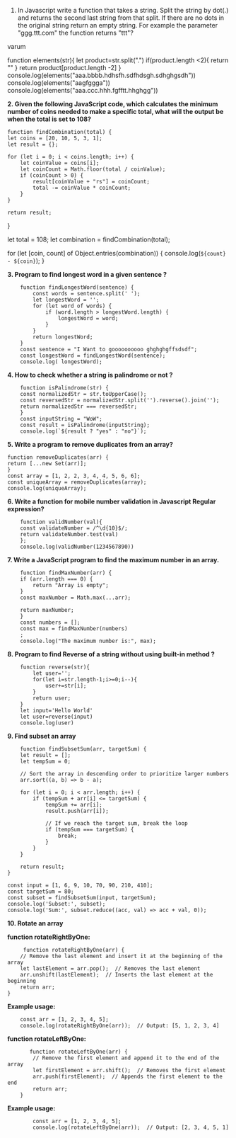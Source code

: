 1.   In Javascript write a function that takes a string. Split the string by dot(.) and returns the second last string from that split. If there are no dots in the original string return an empty string. For example the parameter "ggg.ttt.com" the function returns "ttt"?

varum

function elements(str){
    let product=str.split(".")
    if(product.length <2){
        return ""
    }
    return product[product.length -2]
}
console.log(elements("aaa.bbbb.hdhsfh.sdfhdsgh.sdhghgsdh"))
console.log(elements("aagfggga"))
console.log(elements("aaa.ccc.hhh.fgfftt.hhghgg"))

**2. Given the following JavaScript code, which calculates the minimum number of coins needed to make a specific total, what will the output be when the total is set to 108?**

    function findCombination(total) {
    let coins = [20, 10, 5, 3, 1];
    let result = {};

    for (let i = 0; i < coins.length; i++) {
        let coinValue = coins[i];
        let coinCount = Math.floor(total / coinValue);
        if (coinCount > 0) {
            result[coinValue + "rs"] = coinCount;
            total -= coinValue * coinCount;
        }
    }

    return result;
}

let total = 108;
let combination = findCombination(total);

for (let [coin, count] of Object.entries(combination)) {
    console.log(`${count} - ${coin}`);
}


**3. Program to find longest word in a given sentence ?**

        function findLongestWord(sentence) {
            const words = sentence.split(' ');
            let longestWord = '';
            for (let word of words) {
                if (word.length > longestWord.length) {
                    longestWord = word;
                }
            }
            return longestWord;
        }
        const sentence = "I Want to goooooooooo ghghghgffsdsdf";
        const longestWord = findLongestWord(sentence);
        console.log( longestWord);


**4. How to check whether a string is palindrome or not ?**

        function isPalindrome(str) {
        const normalizedStr = str.toUpperCase();
        const reversedStr = normalizedStr.split('').reverse().join('');
        return normalizedStr === reversedStr;
        }
        const inputString = "WoW";
        const result = isPalindrome(inputString);
        console.log(`${result ? "yes" : "no"}`);

        
**5. Write a program to remove duplicates from an array?** 

    function removeDuplicates(arr) {
    return [...new Set(arr)];
    }
    const array = [1, 2, 2, 3, 4, 4, 5, 6, 6];
    const uniqueArray = removeDuplicates(array);
    console.log(uniqueArray); 

**6. Write a function for mobile number validation in Javascript Regular expression?**
       
        function validNumber(val){
        const validateNumber = /^\d{10}$/;
        return validateNumber.test(val)
        };
        console.log(validNumber(1234567890))  


**7. Write a JavaScript program to find the maximum number in an array.**

        function findMaxNumber(arr) {
        if (arr.length === 0) {
            return "Array is empty";
        }
        const maxNumber = Math.max(...arr);

        return maxNumber;
        }
        const numbers = [];
        const max = findMaxNumber(numbers)
        ;
        console.log("The maximum number is:", max);


**8. Program to find Reverse of a string without using built-in method ?**

        function reverse(str){
            let user='';
            for(let i=str.length-1;i>=0;i--){
                user+=str[i];
            }
            return user;
        }
        let input='Hello World'
        let user=reverse(input)
        console.log(user)


**9. Find subset an array**
        
        function findSubsetSum(arr, targetSum) {
        let result = [];
        let tempSum = 0;
    
        // Sort the array in descending order to prioritize larger numbers
        arr.sort((a, b) => b - a);
    
        for (let i = 0; i < arr.length; i++) {
            if (tempSum + arr[i] <= targetSum) {
                tempSum += arr[i];
                result.push(arr[i]);
    
                // If we reach the target sum, break the loop
                if (tempSum === targetSum) {
                    break;
                }
            }
        }
    
        return result;
    }
    
    const input = [1, 6, 9, 10, 70, 90, 210, 410];
    const targetSum = 80;
    const subset = findSubsetSum(input, targetSum);
    console.log('Subset:', subset);
    console.log('Sum:', subset.reduce((acc, val) => acc + val, 0));

        
**10. Rotate an array**

   **function rotateRightByOne:**     
     
         function rotateRightByOne(arr) {
        // Remove the last element and insert it at the beginning of the array
        let lastElement = arr.pop();  // Removes the last element
        arr.unshift(lastElement);  // Inserts the last element at the beginning
        return arr;
    }

   **Example usage:**
       
        const arr = [1, 2, 3, 4, 5];
        console.log(rotateRightByOne(arr));  // Output: [5, 1, 2, 3, 4]

   **function rotateLeftByOne:**
   
           function rotateLeftByOne(arr) {
            // Remove the first element and append it to the end of the array
            let firstElement = arr.shift();  // Removes the first element
            arr.push(firstElement);  // Appends the first element to the end
            return arr;
        }

   **Example usage:**
            
            const arr = [1, 2, 3, 4, 5];
            console.log(rotateLeftByOne(arr));  // Output: [2, 3, 4, 5, 1]
